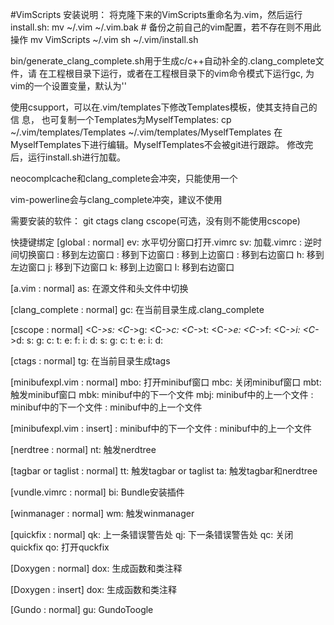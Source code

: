 #VimScripts
安装说明：
将克隆下来的VimScripts重命名为.vim，然后运行install.sh: 
	mv ~/.vim ~/.vim.bak # 备份之前自己的vim配置，若不存在则不用此操作
	mv VimScripts ~/.vim
	sh ~/.vim/install.sh

bin/generate_clang_complete.sh用于生成c/c++自动补全的.clang_complete文件，请
在工程根目录下运行，或者在工程根目录下的vim命令模式下运行<leader>gc,<leader>
为vim的一个设置变量，默认为'\'

使用csupport，可以在.vim/templates下修改Templates模板，使其支持自己的信 息，
也可复制一个Templates为MyselfTemplates:
	cp ~/.vim/templates/Templates ~/.vim/templates/MyselfTemplates
在MyselfTemplates下进行编辑。MyselfTemplates不会被git进行跟踪。
修改完后，运行install.sh进行加载。

neocomplcache和clang_complete会冲突，只能使用一个

vim-powerline会与clang_complete冲突，建议不使用

需要安装的软件：
git
ctags
clang
cscope(可选，没有则不能使用cscope)


快捷键绑定
[global : normal]
<leader>ev: 	水平切分窗口打开.vimrc
<leader>sv: 	加载.vimrc
<F12>: 			逆时间切换窗口
<c-left>: 		移到左边窗口
<c-down>: 		移到下边窗口
<c-up>: 		移到上边窗口
<c-right>: 		移到右边窗口
<leader>h: 		移到左边窗口
<leader>j: 		移到下边窗口
<leader>k: 		移到上边窗口
<leader>l: 		移到右边窗口

[a.vim : normal]
<leader>as: 	在源文件和头文件中切换

[clang_complete : normal]
<leader>gc: 	在当前目录生成.clang_complete

[cscope : normal]
<C-_>s:
<C-_>g:
<C-_>c:
<C-_>t:
<C-_>e:
<C-_>f:
<C-_>i:
<C-_>d:
<C-Space>s:
<C-Space>g:
<C-Space>c:
<C-Space>t:
<C-Space>e:
<C-Space>f:
<C-Space>i:
<C-Space>d:
<C-Space><C-Space>s:
<C-Space><C-Space>g:
<C-Space><C-Space>c:
<C-Space><C-Space>t:
<C-Space><C-Space>e:
<C-Space><C-Space>i:
<C-Space><C-Space>d:

[ctags : normal]
<leader>tg: 	在当前目录生成tags

[minibufexpl.vim : normal]
<leader>mbo: 	打开minibuf窗口
<leader>mbc: 	关闭minibuf窗口
<leader>mbt: 	触发minibuf窗口
<leader>mbk: 	minibuf中的下一个文件
<leader>mbj: 	minibuf中的上一个文件
<c-l>: 			minibuf中的下一个文件
<c-h>: 			minibuf中的上一个文件

[minibufexpl.vim : insert]
<c-l>: 			minibuf中的下一个文件
<c-h>: 			minibuf中的上一个文件

[nerdtree : normal]
<leader>nt: 	触发nerdtree

[tagbar or taglist : normal]
<leader>tt: 	触发tagbar or taglist
<leader>ta: 	触发tagbar和nerdtree

[vundle.vimrc : normal]
<leader>bi: 	Bundle安装插件

[winmanager : normal]
<leader>wm: 	触发winmanager

[quickfix : normal]
<leader>qk:		上一条错误警告处
<leader>qj: 	下一条错误警告处
<leader>qc:		关闭quickfix
<leader>qo:		打开quckfix

[Doxygen : normal]
<leader>dox: 	生成函数和类注释

[Doxygen : insert]
<leader>dox: 	生成函数和类注释

[Gundo : normal]
<leader>gu: 	GundoToogle
